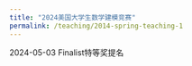 ```yaml
---
title: "2024美国大学生数学建模竞赛"
permalink: /teaching/2014-spring-teaching-1
---
```

2024-05-03
Finalist特等奖提名

